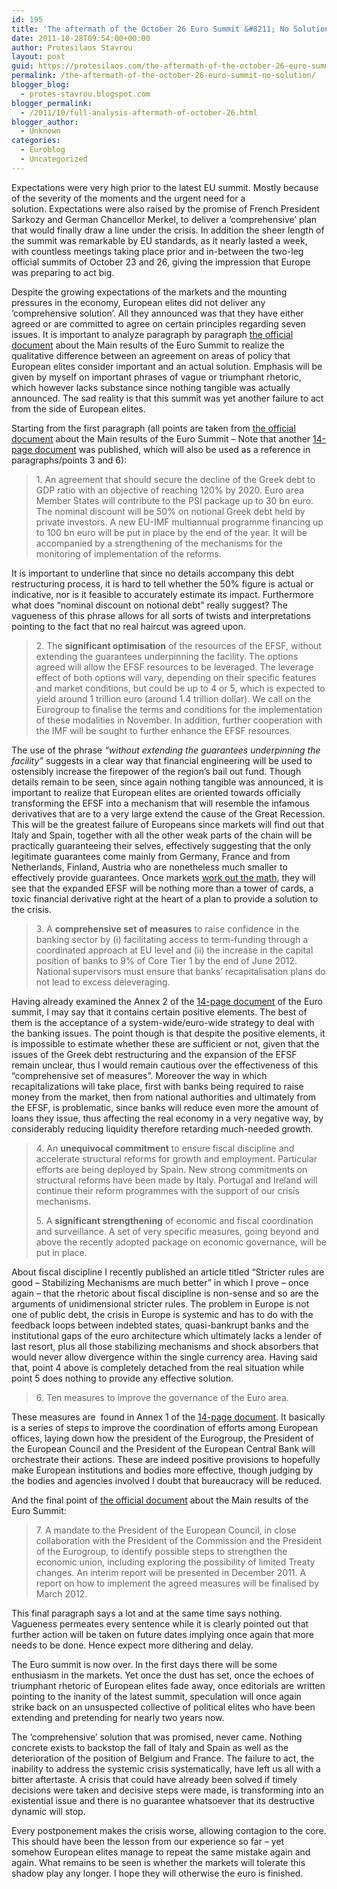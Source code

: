 ```yaml
---
id: 195
title: 'The aftermath of the October 26 Euro Summit &#8211; No Solution'
date: 2011-10-28T09:54:00+00:00
author: Protesilaos Stavrou
layout: post
guid: https://protesilaos.com/the-aftermath-of-the-october-26-euro-summit-no-solution/
permalink: /the-aftermath-of-the-october-26-euro-summit-no-solution/
blogger_blog:
  - protes-stavrou.blogspot.com
blogger_permalink:
  - /2011/10/full-analysis-aftermath-of-october-26.html
blogger_author:
  - Unknown
categories:
  - Euroblog
  - Uncategorized
---
```

Expectations were very high prior to the latest EU summit. Mostly because of the severity of the moments and the urgent need for a solution.&nbsp;Expectations were also raised by the promise of French President Sarkozy and German Chancellor Merkel, to deliver a &#8216;comprehensive&#8217; plan that would finally draw a line under the crisis. In addition the sheer length of the summit was remarkable by EU standards, as it nearly lasted a week, with countless meetings taking place prior and in-between the two-leg official summits of October 23 and 26, giving the impression that Europe was preparing to act big.

Despite the growing expectations of the markets and the mounting pressures in the economy, European elites did not deliver any &#8216;comprehensive solution&#8217;. All they announced was that they have either agreed or are committed to agree on certain principles regarding seven issues. It is important to analyze paragraph by paragraph [the official document](http://www.consilium.europa.eu/uedocs/cms_data/docs/pressdata/en/ec/125645.pdf) about the Main results of the Euro Summit to realize the qualitative difference between an agreement on areas of policy that European elites consider important and an actual solution. Emphasis will be given by myself on important phrases of vague or triumphant rhetoric, which however lacks substance since nothing tangible was actually announced. The sad reality is that this summit was yet another failure to act from the side of European elites.

Starting from the first paragraph (all points are taken from [the official document](http://www.consilium.europa.eu/uedocs/cms_data/docs/pressdata/en/ec/125645.pdf) about the Main results of the Euro Summit &#8211; Note that another [14-page document](http://www.consilium.europa.eu/uedocs/cms_data/docs/pressdata/en/ec/125644.pdf) was published, which will also be used as a reference in paragraphs/points 3 and 6):
  


<blockquote class="tr_bq">
  1. An agreement that should secure the decline of the Greek debt to GDP ratio with an objective of reaching 120% by 2020. Euro area Member States will contribute to the PSI package up to 30 bn euro. The nominal discount will be 50% on notional Greek debt held by private investors. A new EU-IMF multiannual programme financing up to 100 bn euro will be put in place by the end of the year. It will be accompanied by a strengthening of the mechanisms for the monitoring of implementation of the reforms. </p>
</blockquote>

It is important to underline that since no details accompany this debt restructuring process, it is hard to tell whether the 50% figure is actual or indicative, nor is it feasible to accurately estimate its impact. Furthermore what does &#8220;nominal discount on notional debt&#8221; really suggest? The vagueness of this phrase allows for all sorts of twists and interpretations pointing to the fact that no real haircut was agreed upon.
  


<blockquote class="tr_bq">
  2. The <b>significant optimisation</b> of the resources of the EFSF, without extending the guarantees underpinning the facility. The options agreed will allow the EFSF resources to be leveraged. The leverage effect of both options will vary, depending on their specific features and market conditions, but could be up to 4 or 5, which is expected to yield around 1 trillion euro (around 1.4 trillion dollar). We call on the Eurogroup to finalise the terms and conditions for the implementation of these modalities in November. In addition, further cooperation with the IMF will be sought to further enhance the EFSF resources.</p>
</blockquote>

The use of the phrase _&#8220;without extending the guarantees underpinning the facility&#8221;_ suggests in a clear way that financial engineering will be used to ostensibly increase the firepower of the region&#8217;s bail out fund. Though details remain to be seen, since again nothing tangible was announced, it is important to realize that European elites are oriented towards officially transforming the EFSF into a mechanism that will resemble the infamous derivatives that are to a very large extend the cause of the Great Recession. This will be the greatest failure of Europeans since markets will find out that Italy and Spain, together with all the other weak parts of the chain will be practically guaranteeing their selves, effectively suggesting that the only legitimate guarantees come mainly from Germany, France and from Netherlands, Finland, Austria who are nonetheless much smaller to effectively provide guarantees. Once markets [work out the math](http://www.zerohedge.com/news/why-doing-math-behind-efsf-insurance-policy-leads-willem-buiter-conclude-it-not-bazooka-pea-sho), they will see that the expanded EFSF will be nothing more than a tower of cards, a toxic financial derivative right at the heart of a plan to provide a solution to the crisis. 
  


<blockquote class="tr_bq">
  3. A <b>comprehensive set of measures</b> to raise confidence in the banking sector by (i) facilitating access to term-funding through a coordinated approach at EU level and (ii) the increase in the capital position of banks to 9% of Core Tier 1 by the end of June 2012. National supervisors must ensure that banks&#8217; recapitalisation plans do not lead to excess deleveraging.</p>
</blockquote>

Having already examined the Annex 2 of the [14-page document](http://www.consilium.europa.eu/uedocs/cms_data/docs/pressdata/en/ec/125644.pdf) of the Euro summit, I may say that it contains certain positive elements. The best of them is the acceptance of a system-wide/euro-wide strategy to deal with the banking issues. The point though is that despite the positive elements, it is impossible to estimate whether these are sufficient or not, given that the issues of the Greek debt restructuring and the expansion of the EFSF remain unclear, thus I would remain cautious over the effectiveness of this &#8220;comprehensive set of measures&#8221;. Moreover the way in which recapitalizations will take place, first with banks being required to raise money from the market, then from national authorities and ultimately from the EFSF, is problematic, since banks will reduce even more the amount of loans they issue, thus affecting the real economy in a very negative way, by considerably reducing liquidity therefore retarding much-needed growth.
  


<blockquote class="tr_bq">
  4. An <b>unequivocal commitment</b> to ensure fiscal discipline and accelerate structural reforms for growth and employment. Particular efforts are being deployed by Spain. New strong commitments on structural reforms have been made by Italy. Portugal and Ireland will continue their reform programmes with the support of our crisis mechanisms.</p> 
  
  <p>
    5. A <b>significant strengthening</b> of economic and fiscal coordination and surveillance. A set of very specific measures, going beyond and above the recently adopted package on economic governance, will be put in place.
  </p>
</blockquote>

About fiscal discipline I recently published an article titled &#8220;Stricter rules are good &#8211; Stabilizing Mechanisms are much better&#8221; in which I prove &#8211; once again &#8211; that the rhetoric about fiscal discipline is non-sense and so are the arguments of unidimensional stricter rules. The problem in Europe is not one of public debt, the crisis in Europe is systemic and has to do with the feedback loops between indebted states, quasi-bankrupt banks and the institutional gaps of the euro architecture which ultimately lacks a lender of last resort, plus all those stabilizing mechanisms and shock absorbers that would never allow divergence within the single currency area. Having said that, point 4 above is completely detached from the real situation while point 5 does nothing to provide any effective solution.
  


<blockquote class="tr_bq">
  6. Ten measures to improve the governance of the Euro area. </p>
</blockquote>

These measures are&nbsp; found in Annex 1 of the [14-page document](http://www.consilium.europa.eu/uedocs/cms_data/docs/pressdata/en/ec/125644.pdf). It basically is a series of steps to improve the coordination of efforts among European offices, laying down how the president of the Eurogroup, the President of the European Council and the President of the European Central Bank will orchestrate their actions. These are indeed positive provisions to hopefully make European institutions and bodies more effective, though judging by the bodies and agencies involved I doubt that bureaucracy will be reduced. 

And the final point of [the official document](http://www.consilium.europa.eu/uedocs/cms_data/docs/pressdata/en/ec/125645.pdf) about the Main results of the Euro Summit:
  


<blockquote class="tr_bq">
  7. A mandate to the President of the European Council, in close collaboration with the President of the Commission and the President of the Eurogroup, to identify possible steps to strengthen the economic union, including exploring the possibility of limited Treaty changes. An interim report will be presented in December 2011. A report on how to implement the agreed measures will be finalised by March 2012. </p>
</blockquote>

This final paragraph says a lot and at the same time says nothing. Vagueness permeates every sentence while it is clearly pointed out that further action will be taken on future dates implying once again that more needs to be done. Hence expect more dithering and delay.

The Euro summit is now over. In the first days there will be some enthusiasm in the markets. Yet once the dust has set, once the echoes of triumphant rhetoric of European elites fade away, once editorials are written pointing to the inanity of the latest summit, speculation will once again strike back on an unsuspected collective of political elites who have been extending and pretending for nearly two years now. 

The &#8216;comprehensive&#8217; solution that was promised, never came. Nothing concrete exists to backstop the fall of Italy and Spain as well as the deterioration of the position of Belgium and France. The failure to act, the inability to address the systemic crisis systematically, have left us all with a bitter aftertaste. A crisis that could have already been solved if timely decisions were taken and decisive steps were made, is transforming into an existential issue and there is no guarantee whatsoever that its destructive dynamic will stop.

Every postponement makes the crisis worse, allowing contagion to the core. This should have been the lesson from our experience so far &#8211; yet somehow European elites manage to repeat the same mistake again and again. What remains to be seen is whether the markets will tolerate this shadow play any longer. I hope they will otherwise the euro is finished.